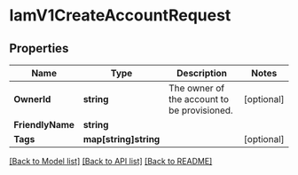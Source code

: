 # IamV1CreateAccountRequest

## Properties

Name | Type | Description | Notes
------------ | ------------- | ------------- | -------------
**OwnerId** | **string** | The owner of the account to be provisioned. |[optional] 
**FriendlyName** | **string** |  |
**Tags** | **map[string]string** |  |[optional] 

[[Back to Model list]](../README.md#documentation-for-models) [[Back to API list]](../README.md#documentation-for-api-endpoints) [[Back to README]](../README.md)


